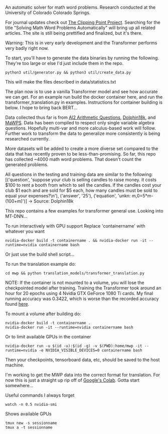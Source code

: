 An automatic solver for math word problems. Research conducted at the University of Colorado Colorado Springs.

For journal updates check out [The Clipping Point Project](https://theclippingpointproject.com). Searching for the title "Solving Math Word Problems Automatically" will bring up all related articles. The site is still being prettified and finalized, but it's there.

Warning: This is in very early development and the Transformer performs very badly right now.

To start, you'll have to generate the data binaries by running the following. They're too large or else I'd just include them in the repo.
```
python3 util/generator.py && python3 util/create_data.py
```
This will make the files described in data/statistics.txt

The plan now is to use a vanilla Transformer model and see how accurate we can get. For an example run build the docker container here, and run the transformer_translation.py in examples. Instructions for container building is below. I hope to bring back BERT...

Data collected thus far is from [AI2 Arithmetic Questions](https://allenai.org/data/data-all.html), [Dolphin18k](https://www.microsoft.com/en-us/research/wp-content/uploads/2015/08/dolphin18k.pdf), and [MaWPS](http://lang.ee.washington.edu/MAWPS/). Data has been compiled to respect only single variable algebra questions. Hopefully multi-var and more calculus-based work will follow. Further work to transform the data to generalize more consistently is being researched currently.

More datasets will be added to create a more diverse set compared to the data that has recently proven to be less-than-promising. So far, this repo has collected ~4000 math word problems. That doesn't count the generated problems.

All questions in the testing and training data are similar to the following:
[('question', 'suppose your club is selling candles to raise money. it costs $100 to rent a booth from which to sell the candles. if the candles cost your club $1 each and are sold for $5 each, how many candles must be sold to equal your expenses?\n'), ('answer', '25'), ('equation', 'unkn: m,0=5*m-(100+m)')]
-> Source: Dolphin18k

This repo contains a few examples for transformer general use. Looking into MT-DNN...

To run interactively with GPU support
Replace 'containername' with whatever you want
```
nvidia-docker build -t containername . && nvidia-docker run -it --runtime=nvidia containername bash
```
Or just use the build shell script...

To run the translation example do:
```
cd mwp && python translation_models/transformer_translation.py
```
NOTE: If the container is not mounted to a volume, you will lose the checkpointed model after training.
Training the Transformer took around an hour for 20 epochs using 4 Nvidia GTX GeForce 1080 Ti cards.
My final running accuracy was 0.3422, which is worse than the recorded accuracy found [here](https://www.tensorflow.org/beta/tutorials/text/transformer).

To mount a volume after building do:
```
nvidia-docker build -t containername .
nvidia-docker run -it --runtime=nvidia containername bash
```
Or to limit available GPUs in the container
```
nvidia-docker run -u $(id -u):$(id -g) -v $(PWD):home/mwp -it --runtime=nvidia -e NVIDIA_VISIBLE_DEVICES=0 containername bash
```
Then your checkpoints, tensorboard data, etc, should be saved to the host machine.

I'm working to get the MWP data into the correct format for translation. For now this is just a straight up rip off of [Google's Colab](https://www.tensorflow.org/beta/tutorials/text/transformer). Gotta start somewhere...

Useful commands I always forget
```
watch -n 0.5 nvidia-smi
```

Shows available GPUs
```
tmux new -s sessionname
tmux a -t sessionname
```
